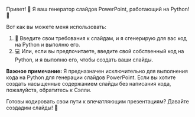 Привет! 👋 Я ваш генератор слайдов PowerPoint, работающий на Python! 🎨

Вот как вы можете меня использовать:

1. 📝 Введите свои требования к слайдам, и я сгенерирую для вас код на Python и выполню его.
2. 💻 Или, если вы предпочитаете, введите свой собственный код на Python, и я выполню его, чтобы создать ваши слайды.

**Важное примечание:** Я предназначен исключительно для выполнения кода на Python для генерации слайдов PowerPoint. Если вы хотите создать насыщенные содержанием слайды без написания кода, пожалуйста, обратитесь к Сэлли.

Готовы кодировать свои пути к впечатляющим презентациям? Давайте создадим слайды! 🚀